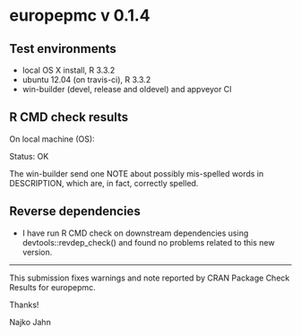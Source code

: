 # europepmc v 0.1.4

## Test environments

* local OS X install, R 3.3.2 
* ubuntu 12.04 (on travis-ci), R 3.3.2
* win-builder (devel, release and oldevel) and appveyor CI

## R CMD check results

On local machine (OS):

Status: OK

The win-builder send one NOTE about possibly mis-spelled words in DESCRIPTION,
which are, in fact, correctly spelled.

## Reverse dependencies

* I have run R CMD check on downstream dependencies using devtools::revdep_check() 
and found no problems related to this new version.

---

This submission fixes warnings and note reported by CRAN Package Check Results for europepmc.

Thanks!

Najko Jahn
